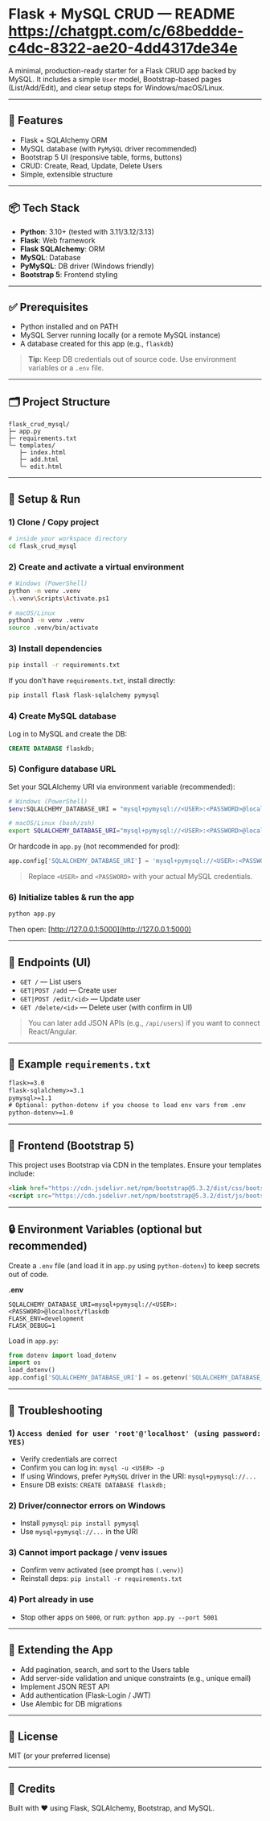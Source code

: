# Flask + MySQL CRUD — README https://chatgpt.com/c/68beddde-c4dc-8322-ae20-4dd4317de34e

A minimal, production-ready starter for a Flask CRUD app backed by MySQL. It includes a simple `User` model, Bootstrap-based pages (List/Add/Edit), and clear setup steps for Windows/macOS/Linux.

---

## 🚀 Features

- Flask + SQLAlchemy ORM
- MySQL database (with `PyMySQL` driver recommended)
- Bootstrap 5 UI (responsive table, forms, buttons)
- CRUD: Create, Read, Update, Delete Users
- Simple, extensible structure

---

## 📦 Tech Stack

- **Python**: 3.10+ (tested with 3.11/3.12/3.13)
- **Flask**: Web framework
- **Flask SQLAlchemy**: ORM
- **MySQL**: Database
- **PyMySQL**: DB driver (Windows friendly)
- **Bootstrap 5**: Frontend styling

---

## ✅ Prerequisites

- Python installed and on PATH
- MySQL Server running locally (or a remote MySQL instance)
- A database created for this app (e.g., `flaskdb`)

> **Tip:** Keep DB credentials out of source code. Use environment variables or a `.env` file.

---

## 🗂️ Project Structure

```
flask_crud_mysql/
├─ app.py
├─ requirements.txt
└─ templates/
   ├─ index.html
   ├─ add.html
   └─ edit.html
```

---

## 🔧 Setup & Run

### 1) Clone / Copy project

```bash
# inside your workspace directory
cd flask_crud_mysql
```

### 2) Create and activate a virtual environment

```bash
# Windows (PowerShell)
python -m venv .venv
.\.venv\Scripts\Activate.ps1

# macOS/Linux
python3 -m venv .venv
source .venv/bin/activate
```

### 3) Install dependencies

```bash
pip install -r requirements.txt
```

If you don't have `requirements.txt`, install directly:

```bash
pip install flask flask-sqlalchemy pymysql
```

### 4) Create MySQL database

Log in to MySQL and create the DB:

```sql
CREATE DATABASE flaskdb;
```

### 5) Configure database URL

Set your SQLAlchemy URI via environment variable (recommended):

```bash
# Windows (PowerShell)
$env:SQLALCHEMY_DATABASE_URI = "mysql+pymysql://<USER>:<PASSWORD>@localhost/flaskdb"

# macOS/Linux (bash/zsh)
export SQLALCHEMY_DATABASE_URI="mysql+pymysql://<USER>:<PASSWORD>@localhost/flaskdb"
```

Or hardcode in `app.py` (not recommended for prod):

```python
app.config['SQLALCHEMY_DATABASE_URI'] = 'mysql+pymysql://<USER>:<PASSWORD>@localhost/flaskdb'
```

> Replace `<USER>` and `<PASSWORD>` with your actual MySQL credentials.

### 6) Initialize tables & run the app

```bash
python app.py
```

Then open: [http://127.0.0.1:5000](http://127.0.0.1:5000)

---

## 🧪 Endpoints (UI)

- `GET /` — List users
- `GET|POST /add` — Create user
- `GET|POST /edit/<id>` — Update user
- `GET /delete/<id>` — Delete user (with confirm in UI)

> You can later add JSON APIs (e.g., `/api/users`) if you want to connect React/Angular.

---

## 🧰 Example `requirements.txt`

```txt
flask>=3.0
flask-sqlalchemy>=3.1
pymysql>=1.1
# Optional: python-dotenv if you choose to load env vars from .env
python-dotenv>=1.0
```

---

## 🎨 Frontend (Bootstrap 5)

This project uses Bootstrap via CDN in the templates. Ensure your templates include:

```html
<link href="https://cdn.jsdelivr.net/npm/bootstrap@5.3.2/dist/css/bootstrap.min.css" rel="stylesheet">
<script src="https://cdn.jsdelivr.net/npm/bootstrap@5.3.2/dist/js/bootstrap.bundle.min.js"></script>
```

---

## 🔒 Environment Variables (optional but recommended)

Create a `.env` file (and load it in `app.py` using `python-dotenv`) to keep secrets out of code.

**.env**

```dotenv
SQLALCHEMY_DATABASE_URI=mysql+pymysql://<USER>:<PASSWORD>@localhost/flaskdb
FLASK_ENV=development
FLASK_DEBUG=1
```

Load in `app.py`:

```python
from dotenv import load_dotenv
import os
load_dotenv()
app.config['SQLALCHEMY_DATABASE_URI'] = os.getenv('SQLALCHEMY_DATABASE_URI')
```

---

## 🧯 Troubleshooting

### 1) `Access denied for user 'root'@'localhost' (using password: YES)`

- Verify credentials are correct
- Confirm you can log in: `mysql -u <USER> -p`
- If using Windows, prefer `PyMySQL` driver in the URI: `mysql+pymysql://...`
- Ensure DB exists: `CREATE DATABASE flaskdb;`

### 2) Driver/connector errors on Windows

- Install `pymysql`: `pip install pymysql`
- Use `mysql+pymysql://...` in the URI

### 3) Cannot import package / venv issues

- Confirm venv activated (see prompt has `(.venv)`)
- Reinstall deps: `pip install -r requirements.txt`

### 4) Port already in use

- Stop other apps on `5000`, or run: `python app.py --port 5001`

---

## 🧩 Extending the App

- Add pagination, search, and sort to the Users table
- Add server-side validation and unique constraints (e.g., unique email)
- Implement JSON REST API
- Add authentication (Flask-Login / JWT)
- Use Alembic for DB migrations

---

## 📝 License

MIT (or your preferred license)

---

## 🙌 Credits

Built with ❤️ using Flask, SQLAlchemy, Bootstrap, and MySQL.

